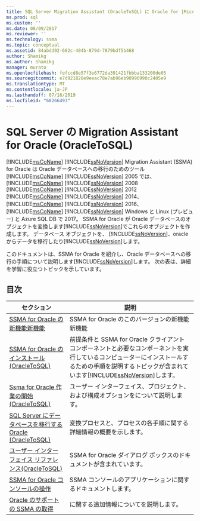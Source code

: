```yaml
---
title: SQL Server Migration Assistant (OracleToSQL) に Oracle for |Microsoft Docs
ms.prod: sql
ms.custom: ''
ms.date: 08/09/2017
ms.reviewer: ''
ms.technology: ssma
ms.topic: conceptual
ms.assetid: 84abdd92-682c-404b-879d-7879bdf5b468
author: Shamikg
ms.author: Shamikg
manager: murato
ms.openlocfilehash: fefccd8e57f3e6772da391421fbbba133200de05
ms.sourcegitcommit: e7d921828e9eeac78e7ab96eb90996990c2405e9
ms.translationtype: MT
ms.contentlocale: ja-JP
ms.lasthandoff: 07/16/2019
ms.locfileid: "68266493"
---
```

# <a name="sql-server-migration-assistant-for-oracle-oracletosql"></a>SQL Server の Migration Assistant for Oracle (OracleToSQL)
[!INCLUDE[msCoName](../../includes/msconame_md.md)] [!INCLUDE[ssNoVersion](../../includes/ssnoversion-md.md)] Migration Assistant (SSMA) for Oracle は Oracle データベースへの移行のためのツール[!INCLUDE[msCoName](../../includes/msconame_md.md)] [!INCLUDE[ssNoVersion](../../includes/ssnoversion-md.md)] 2005 では、 [!INCLUDE[msCoName](../../includes/msconame_md.md)] [!INCLUDE[ssNoVersion](../../includes/ssnoversion-md.md)] 2008 [!INCLUDE[msCoName](../../includes/msconame_md.md)] [!INCLUDE[ssNoVersion](../../includes/ssnoversion-md.md)] 2012 [!INCLUDE[msCoName](../../includes/msconame_md.md)] [!INCLUDE[ssNoVersion](../../includes/ssnoversion-md.md)] 2014、 [!INCLUDE[msCoName](../../includes/msconame_md.md)] [!INCLUDE[ssNoVersion](../../includes/ssnoversion-md.md)] 2016、 [!INCLUDE[msCoName](../../includes/msconame_md.md)] [!INCLUDE[ssNoVersion](../../includes/ssnoversion-md.md)] Windows と Linux (プレビュー) と Azure SQL DB で 2017。 SSMA for Oracle が Oracle データベースのオブジェクトを変換します[!INCLUDE[ssNoVersion](../../includes/ssnoversion-md.md)]でこれらのオブジェクトを作成します。 データベース オブジェクトを、 [!INCLUDE[ssNoVersion](../../includes/ssnoversion-md.md)]、oracle からデータを移行したり[!INCLUDE[ssNoVersion](../../includes/ssnoversion-md.md)]します。  
  
このドキュメントは、SSMA for Oracle を紹介し、Oracle データベースへの移行の手順について説明します[!INCLUDE[ssNoVersion](../../includes/ssnoversion-md.md)]します。 次の表は、詳細を学習に役立つトピックを示しています。  
  
## <a name="contents"></a>目次  
  
|セクション|説明|  
|-----------|---------------|  
|[SSMA for Oracle の新機能新機能](https://msdn.microsoft.com/f305ebb6-7393-4a43-abb3-6332b739d690)|SSMA for Oracle のこのバージョンの新機能新機能|  
|[SSMA for Oracle のインストール&#40;OracleToSQL&#41;](../../ssma/oracle/installing-ssma-for-oracle-oracletosql.md)|前提条件と SSMA for Oracle クライアント コンポーネントと必要なコンポーネントを実行しているコンピューターにインストールするための手順を説明するトピックが含まれています[!INCLUDE[ssNoVersion](../../includes/ssnoversion-md.md)]します。|  
|[Ssma for Oracle 作業の開始&#40;OracleToSQL&#41;](../../ssma/oracle/getting-started-with-ssma-for-oracle-oracletosql.md)|ユーザー インターフェイス、プロジェクト、および構成オプションをについて説明します。|  
|[SQL Server にデータベースを移行する Oracle &#40;OracleToSQL&#41;](../../ssma/oracle/migrating-oracle-databases-to-sql-server-oracletosql.md)|変換プロセスと、プロセスの各手順に関する詳細情報の概要を示します。|  
|[ユーザー インターフェイス リファレンス&#40;OracleToSQL&#41;](../../ssma/oracle/user-interface-reference-oracletosql.md)|SSMA for Oracle ダイアログ ボックスのドキュメントが含まれています。|  
|[SSMA for Oracle コンソールの操作](working-with-ssma-for-oracle-console-oracletosql.md)|SSMA コンソールのアプリケーションに関するドキュメントします。|  
|[Oracle のサポートの SSMA の取得](https://go.microsoft.com/fwlink/?LinkID=708538&clcid=0x409)|に関する追加情報についてを説明します。|  
  
